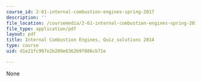 ```yaml
---
course_id: 2-61-internal-combustion-engines-spring-2017
description: ''
file_location: /coursemedia/2-61-internal-combustion-engines-spring-2017/d1e21fc997e2b209e6362b9f086cb71e_MIT2_61S17_quiz_2014soln.pdf
file_type: application/pdf
layout: pdf
title: Internal Combustion Engines, Quiz solutions 2014
type: course
uid: d1e21fc997e2b209e6362b9f086cb71e

---
```

None